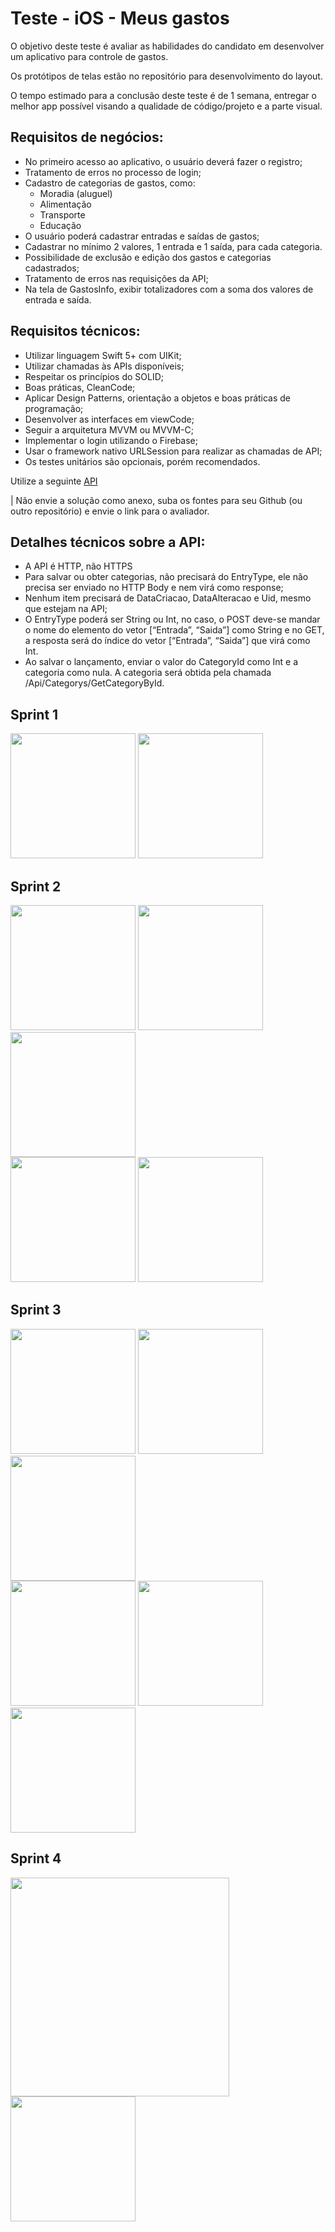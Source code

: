 # Teste - iOS - Meus gastos

O objetivo deste teste é avaliar as habilidades do candidato em desenvolver um aplicativo para controle de gastos.

Os protótipos de telas estão no repositório para desenvolvimento do layout.

O tempo estimado para a conclusão deste teste é de 1 semana, entregar o melhor app possível visando a qualidade de código/projeto e a parte visual.

## Requisitos de negócios:

* No primeiro acesso ao aplicativo, o usuário deverá fazer o registro;
* Tratamento de erros no processo de login;
* Cadastro de categorias de gastos, como:
  * Moradia (aluguel)
  * Alimentação
  * Transporte
  * Educação
* O usuário poderá cadastrar entradas e saídas de gastos;
* Cadastrar no mínimo 2 valores, 1 entrada e 1 saída, para cada categoria.
* Possibilidade de exclusão e edição dos gastos e categorias cadastrados;
* Tratamento de erros nas requisições da API;
* Na tela de GastosInfo, exibir totalizadores com a soma dos valores de entrada e saída.

## Requisitos técnicos:

* Utilizar linguagem Swift 5+ com UIKit;
* Utilizar chamadas às APIs disponíveis;
* Respeitar os princípios do SOLID;
* Boas práticas, CleanCode;
* Aplicar Design Patterns, orientação a objetos e boas práticas de programação;
* Desenvolver as interfaces em viewCode;
* Seguir a arquitetura MVVM ou MVVM-C;
* Implementar o login utilizando o Firebase;
* Usar o framework nativo URLSession para realizar as chamadas de API;
* Os testes unitários são opcionais, porém recomendados.

Utilize a seguinte [API](http://meusgastos.codandocommoa.com.br/swagger/ui/index#/)

| Não envie a solução como anexo, suba os fontes para seu Github (ou outro repositório) e envie o link para o avaliador.

## Detalhes técnicos sobre a API:

* A API é HTTP, não HTTPS
* Para salvar ou obter categorias, não precisará do EntryType, ele não precisa ser enviado no HTTP Body e nem virá como response;
* Nenhum item precisará de DataCriacao, DataAlteracao e Uid, mesmo que estejam na API;
* O EntryType poderá ser String ou Int, no caso, o POST deve-se mandar o nome do elemento do vetor [“Entrada”, “Saida”] como String e no GET, a resposta será do índice do vetor [“Entrada”, “Saida”]  que virá como Int.
* Ao salvar o lançamento, enviar o valor do CategoryId como Int e a categoria como nula. A categoria será obtida pela chamada /Api/Categorys/GetCategoryById.

## Sprint 1

<img src="Images/Logar.png" width="200"/> <img src="Images/Registrar.png" width="200"/>

## Sprint 2

<img src="Images/Categorias - Vazio.png" width="200"/> <img src="Images/Categorias - Loading.png" width="200"/>  <img src="Images/Categorias.png" width="200"/>
<br>
<img src="Images/Adicionar.png" width="200"/>  <img src="Images/Editar.png" width="200"/>

## Sprint 3

<img src="Images/Meus Gastos - Vazio.png" width="200"/> <img src="Images/Meus Gastos - Loading.png" width="200"/>  <img src="Images/Gastos.png" width="200"/>
<br>
<img src="Images/Adicionar Lancamento.png" width="200"/>  <img src="Images/Editar Lancamento.png" width="200"/> <img src="Images/Exemplo de Picker.png" width="200"/>

## Sprint 4

<img src="Images/Lancamentos - Elementos de Tela.png" width="350"/> <img src="Images/Lancamentos - Vazio.png" width="200"/>
